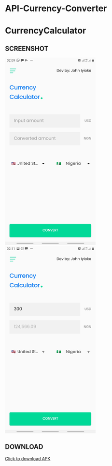 # API-Currency-Converter 

# CurrencyCalculator

## SCREENSHOT

<img src="https://raw.githubusercontent.com/coder-chibuzo/API-Currency-Converter/master/SCREENSHOTS/Screenshot_20220528-020923_Currency%20Calculator.jpg" width="300" /> <img src="https://raw.githubusercontent.com/coder-chibuzo/API-Currency-Converter/master/SCREENSHOTS/Screenshot_20220528-021101_Currency%20Calculator.jpg" width="300"/>
## DOWNLOAD 

<a href="https://github.com/ibrajix/CurrencyCalculator/releases/download/v1.0/currency_calculator.apk">Click to download APK</a>
